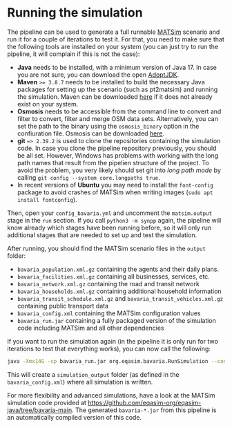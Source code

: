 # Running the simulation

The pipeline can be used to generate a full runnable [MATSim](https://matsim.org/)
scenario and run it for a couple of iterations to test it. For that, you need
to make sure that the following tools are installed on your system (you can just
try to run the pipeline, it will complain if this is not the case):

- **Java** needs to be installed, with a minimum version of Java 17. In case
you are not sure, you can download the open [AdoptJDK](https://adoptopenjdk.net/).
- **Maven** `>= 3.8.7` needs to be installed to build the necessary Java packages for setting
up the scenario (such as pt2matsim) and running the simulation. Maven can be
downloaded [here](https://maven.apache.org/) if it does not already exist on
your system.
- **Osmosis** needs to be accessible from the command line to convert and filter
to convert, filter and merge OSM data sets. Alternatively, you can set the path
to the binary using the `osmosis_binary` option in the confiuration file. Osmosis
can be downloaded [here](https://wiki.openstreetmap.org/wiki/Osmosis).
- **git** `=> 2.39.2` is used to clone the repositories containing the simulation code. In
case you clone the pipeline repository previously, you should be all set. However, Windows has problems with working with the long path names that result from the pipelien structure of the project. To avoid the problem, you very likely should set git into *long path mode* by calling `git config --system core.longpaths true`.
- In recent versions of **Ubuntu** you may need to install the `font-config` package to avoid crashes of MATSim when writing images (`sudo apt install fontconfig`).

Then, open your `config_bavaria.yml` and uncomment the `matsim.output` stage in the
`run` section. If you call `python3 -m synpp` again, the pipeline will know
already which stages have been running before, so it will only run additional
stages that are needed to set up and test the simulation.

After running, you should find the MATSim scenario files in the `output`
folder:

- `bavaria_population.xml.gz` containing the agents and their daily plans.
- `bavaria_facilities.xml.gz` containing all businesses, services, etc.
- `bavaria_network.xml.gz` containing the road and transit network
- `bavaria_households.xml.gz` containing additional household information
- `bavaria_transit_schedule.xml.gz` and `bavaria_transit_vehicles.xml.gz` containing public transport data
- `bavaria_config.xml` containing the MATSim configuration values
- `bavaria_run.jar` containing a fully packaged version of the simulation code including MATSim and all other dependencies

If you want to run the simulation again (in the pipeline it is only run for
two iterations to test that everything works), you can now call the following:

```bash
java -Xmx14G -cp bavaria_run.jar org.eqasim.bavaria.RunSimulation --config-path bavaria_config.xml
```

This will create a `simulation_output` folder (as defined in the `bavaria_config.xml`)
where all simulation is written.

For more flexibility and advanced simulations, have a look at the MATSim
simulation code provided at https://github.com/eqasim-org/eqasim-java/tree/bavaria-main. The generated
`bavaria-*.jar` from this pipeline is an automatically compiled version of
this code.
